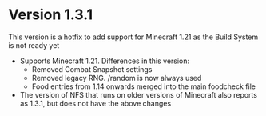 Version 1.3.1
===========

This version is a hotfix to add support for Minecraft 1.21 as the Build System is not ready yet

* Supports Minecraft 1.21. Differences in this version:
  * Removed Combat Snapshot settings
  * Removed legacy RNG. /random is now always used
  * Food entries from 1.14 onwards merged into the main foodcheck file
* The version of NFS that runs on older versions of Minecraft also reports as 1.3.1, but does not have the above changes